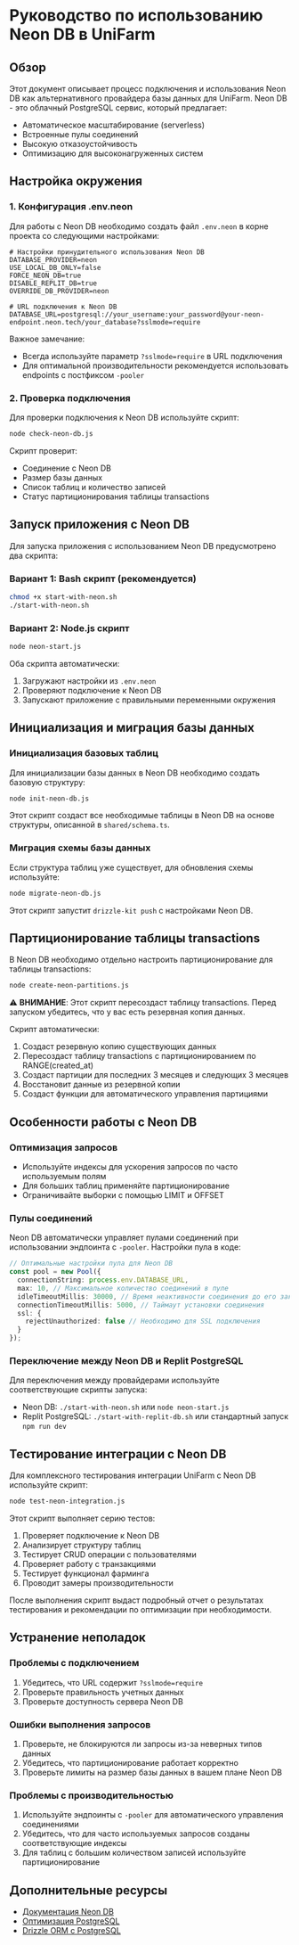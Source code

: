 # Руководство по использованию Neon DB в UniFarm

## Обзор

Этот документ описывает процесс подключения и использования Neon DB как альтернативного провайдера базы данных для UniFarm. Neon DB - это облачный PostgreSQL сервис, который предлагает:

- Автоматическое масштабирование (serverless)
- Встроенные пулы соединений
- Высокую отказоустойчивость
- Оптимизацию для высоконагруженных систем

## Настройка окружения

### 1. Конфигурация .env.neon

Для работы с Neon DB необходимо создать файл `.env.neon` в корне проекта со следующими настройками:

```env
# Настройки принудительного использования Neon DB
DATABASE_PROVIDER=neon
USE_LOCAL_DB_ONLY=false
FORCE_NEON_DB=true
DISABLE_REPLIT_DB=true
OVERRIDE_DB_PROVIDER=neon

# URL подключения к Neon DB
DATABASE_URL=postgresql://your_username:your_password@your-neon-endpoint.neon.tech/your_database?sslmode=require
```

Важное замечание:
- Всегда используйте параметр `?sslmode=require` в URL подключения
- Для оптимальной производительности рекомендуется использовать endpoints с постфиксом `-pooler`

### 2. Проверка подключения

Для проверки подключения к Neon DB используйте скрипт:

```bash
node check-neon-db.js
```

Скрипт проверит:
- Соединение с Neon DB
- Размер базы данных
- Список таблиц и количество записей
- Статус партиционирования таблицы transactions

## Запуск приложения с Neon DB

Для запуска приложения с использованием Neon DB предусмотрено два скрипта:

### Вариант 1: Bash скрипт (рекомендуется)

```bash
chmod +x start-with-neon.sh
./start-with-neon.sh
```

### Вариант 2: Node.js скрипт

```bash
node neon-start.js
```

Оба скрипта автоматически:
1. Загружают настройки из `.env.neon`
2. Проверяют подключение к Neon DB
3. Запускают приложение с правильными переменными окружения

## Инициализация и миграция базы данных

### Инициализация базовых таблиц

Для инициализации базы данных в Neon DB необходимо создать базовую структуру:

```bash
node init-neon-db.js
```

Этот скрипт создаст все необходимые таблицы в Neon DB на основе структуры, описанной в `shared/schema.ts`.

### Миграция схемы базы данных

Если структура таблиц уже существует, для обновления схемы используйте:

```bash
node migrate-neon-db.js
```

Этот скрипт запустит `drizzle-kit push` с настройками Neon DB.

## Партиционирование таблицы transactions

В Neon DB необходимо отдельно настроить партиционирование для таблицы transactions:

```bash
node create-neon-partitions.js
```

⚠️ **ВНИМАНИЕ**: Этот скрипт пересоздаст таблицу transactions. Перед запуском убедитесь, что у вас есть резервная копия данных.

Скрипт автоматически:
1. Создаст резервную копию существующих данных
2. Пересоздаст таблицу transactions с партиционированием по RANGE(created_at)
3. Создаст партиции для последних 3 месяцев и следующих 3 месяцев
4. Восстановит данные из резервной копии
5. Создаст функции для автоматического управления партициями

## Особенности работы с Neon DB

### Оптимизация запросов

- Используйте индексы для ускорения запросов по часто используемым полям
- Для больших таблиц применяйте партиционирование
- Ограничивайте выборки с помощью LIMIT и OFFSET

### Пулы соединений

Neon DB автоматически управляет пулами соединений при использовании эндпоинта с `-pooler`. Настройки пула в коде:

```typescript
// Оптимальные настройки пула для Neon DB
const pool = new Pool({
  connectionString: process.env.DATABASE_URL,
  max: 10, // Максимальное количество соединений в пуле
  idleTimeoutMillis: 30000, // Время неактивности соединения до его закрытия
  connectionTimeoutMillis: 5000, // Таймаут установки соединения
  ssl: {
    rejectUnauthorized: false // Необходимо для SSL подключения
  }
});
```

### Переключение между Neon DB и Replit PostgreSQL

Для переключения между провайдерами используйте соответствующие скрипты запуска:

- Neon DB: `./start-with-neon.sh` или `node neon-start.js`
- Replit PostgreSQL: `./start-with-replit-db.sh` или стандартный запуск `npm run dev`

## Тестирование интеграции с Neon DB

Для комплексного тестирования интеграции UniFarm с Neon DB используйте скрипт:

```bash
node test-neon-integration.js
```

Этот скрипт выполняет серию тестов:

1. Проверяет подключение к Neon DB
2. Анализирует структуру таблиц
3. Тестирует CRUD операции с пользователями
4. Проверяет работу с транзакциями
5. Тестирует функционал фарминга
6. Проводит замеры производительности

После выполнения скрипт выдаст подробный отчет о результатах тестирования и рекомендации по оптимизации при необходимости.

## Устранение неполадок

### Проблемы с подключением

1. Убедитесь, что URL содержит `?sslmode=require`
2. Проверьте правильность учетных данных
3. Проверьте доступность сервера Neon DB

### Ошибки выполнения запросов

1. Проверьте, не блокируются ли запросы из-за неверных типов данных
2. Убедитесь, что партиционирование работает корректно
3. Проверьте лимиты на размер базы данных в вашем плане Neon DB

### Проблемы с производительностью

1. Используйте эндпоинты с `-pooler` для автоматического управления соединениями
2. Убедитесь, что для часто используемых запросов созданы соответствующие индексы
3. Для таблиц с большим количеством записей используйте партиционирование

## Дополнительные ресурсы

- [Документация Neon DB](https://neon.tech/docs/)
- [Оптимизация PostgreSQL](https://www.postgresql.org/docs/current/performance-tips.html)
- [Drizzle ORM с PostgreSQL](https://orm.drizzle.team/docs/postgresql)